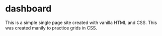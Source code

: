 # dashboard

This is a simple single page site created with vanilla HTML and CSS. This was created manily to practice grids in CSS.
